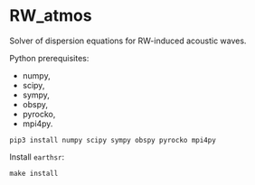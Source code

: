 # RW_atmos
Solver of dispersion equations for RW-induced acoustic waves.

Python prerequisites:
- numpy,
- scipy,
- sympy,
- obspy,
- pyrocko,
- mpi4py.
```
pip3 install numpy scipy sympy obspy pyrocko mpi4py
```

Install `earthsr`:
```
make install
```
